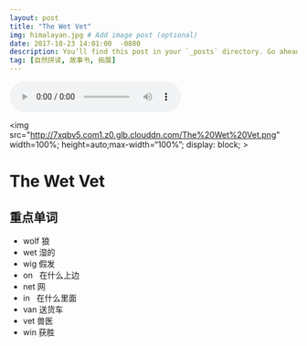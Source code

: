 ```yaml
---
layout: post
title: "The Wet Vet"
img: himalayan.jpg # Add image post (optional)
date: 2017-10-23 14:01:00  -0800
description: You’ll find this post in your `_posts` directory. Go ahead and edit it and re-build the site to see your changes. # Add post description (optional)
tag: [自然拼读, 故事书, 拓展]
---
```


 
 
<audio controls="controls" width="100%" >
  <source src="http://7xqbv5.com1.z0.glb.clouddn.com/The%20Wet%20Vet.mp3" />

<embed  width="100%" src="http://7xqbv5.com1.z0.glb.clouddn.com/The%20Wet%20Vet.mp3" />
</audio>



<img src="http://7xqbv5.com1.z0.glb.clouddn.com/The%20Wet%20Vet.png" width=100%; height=auto;max-width=“100%”; display: block; >

# The Wet Vet
## 重点单词
-	wolf	狼
-	wet 	湿的
-	wig 	假发
- 	on   在什么上边 
- 	net		网
- 	in    在什么里面
- 	van  	送货车
- 	vet		兽医
-	win		获胜
